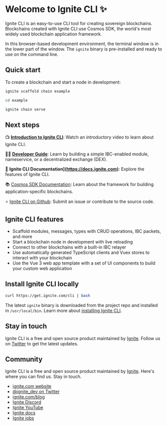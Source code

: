 # Welcome to Ignite CLI ✨

Ignite CLI is an easy-to-use CLI tool for creating sovereign blockchains. Blockchains created with Ignite CLI use Cosmos SDK, the world's most widely used blockchain application framework.

In this browser-based development environment, the terminal window is in the lower part of the window. The `ignite` binary is pre-installed and ready to use on the command line.

## Quick start

To create a blockchain and start a node in development:

```bash
ignite scaffold chain example

cd example

ignite chain serve
```

## Next steps

📺 **[Introduction to Ignite CLI](https://www.youtube.com/watch?v=5RqAIE0b8Kw)**: Watch an introductory video to learn about Ignite CLI.

🧑‍🏫 **[Developer Guide](https://docs.ignite.com/guide)**: Learn by building a simple IBC-enabled module, nameservice, or a decentralized exchange (DEX).

📕 **Ignite CLI Documentation](<https://docs.ignite.com>)**: Explore the features of Ignite CLI.

📚 [Cosmos SDK Documentation](https://docs.cosmos.network): Learn about the framework for building application-specific blockchains.

⭐️ [Ignite CLI on Github](https://github.com/ignite/cli): Submit an issue or contribute to the source code.

## Ignite CLI features

* Scaffold modules, messages, types with CRUD operations, IBC packets, and more
* Start a blockchain node in development with live reloading
* Connect to other blockchains with a built-in IBC relayer
* Use automatically generated TypeScript clients and Vuex stores to interact with your blockchain
* Use the Vue 3 web app template with a set of UI components to build your custom web application

## Install Ignite CLI locally

```sh
curl https://get.ignite.com/cli | bash
```

The latest `ignite` binary is downloaded from the project repo and installed in `/usr/local/bin`. Learn more about [installing Ignite CLI](https://docs.ignite.com/welcome/install).

## Stay in touch

Ignite CLI is a free and open source product maintained by [Ignite](https://ignite.com). Follow us on [Twitter](https://twitter.com/ignite_dev) to get the latest updates.

## Community

Ignite CLI is a free and open source product maintained by [Ignite](https://ignite.com). Here's where you can find us. Stay in touch.

* [ignite.com website](https://ignite.com)
* [@ignite_dev on Twitter](https://twitter.com/ignite_dev)
* [ignite.com/blog](https://ignite.com/blog)
* [Ignite Discord](https://discord.com/invite/ignitecli)
* [Ignite YouTube](https://www.youtube.com/@ignitehq)
* [Ignite docs](https://docs.ignite.com)
* [Ignite jobs](https://ignite.com/careers)
